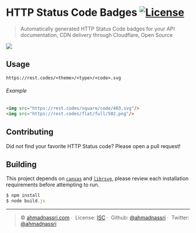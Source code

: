 # HTTP Status Code Badges [![License][license-image]][license-url]

> Automatically generated HTTP Status Code badges for your API documentation, CDN delivery through Cloudflare, Open Source

![](https://rest.codes/plastic/full/200.svg)

## Usage

```
https://rest.codes/<theme>/<type>/<code>.svg
```

###### Example

```html
<img src="https://rest.codes/square/code/403.svg"/>
<img src="https://rest.codes/flat/full/502.png"/>
```


## Contributing

Did not find your favorite HTTP Status code? Please open a pull request!

## Building

This project depends on [`canvas`][canvas] and [`librsvg`][librsvg], please review each installation requirements before attempting to run.

```js
$ npm install
$ node build.js
```

---
> :copyright: [ahmadnassri.com](https://www.ahmadnassri.com/) · 
> License: [ISC][license-url] · 
> Github: [@ahmadnassri](https://github.com/ahmadnassri) · 
> Twitter: [@ahmadnassri](https://twitter.com/ahmadnassri)

[license-url]: http://choosealicense.com/licenses/isc/
[license-image]: https://img.shields.io/github/license/ahmadnassri/rest-codes.svg?style=flat-square

[canvas]: https://github.com/Automattic/node-canvas
[librsvg]: https://github.com/2gis/node-rsvg